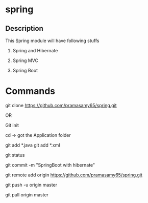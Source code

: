 # spring

## Description
This Spring module will have following stuffs

1) Spring and Hibernate

2) Spring MVC 

3) Spring Boot

# Commands

git clone https://github.com/pramasamy65/spring.git

OR

Git init

cd -> got the Application folder

git add *.java
git add *.xml

git status

git commit -m "SpringBoot with hibernate"

git remote add origin https://github.com/pramasamy65/spring.git

git push -u origin master

git pull origin master
